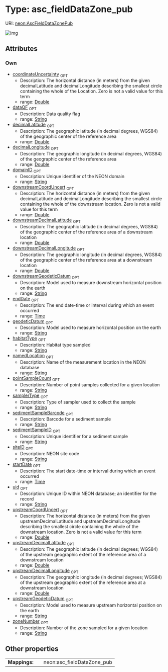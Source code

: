 
# Type: asc_fieldDataZone_pub




URI: [neon:AscFieldDataZonePub](https://data.neonscience.org/AscFieldDataZonePub)


![img](http://yuml.me/diagram/nofunky;dir:TB/class/[AscFieldDataZonePub&#124;uid:string%20%3F;domainID:string%20%3F;siteID:string%20%3F;decimalLatitude:double%20%3F;decimalLongitude:double%20%3F;geodeticDatum:string%20%3F;coordinateUncertainty:double%20%3F;startDate:time%20%3F;endDate:time%20%3F;habitatType:string%20%3F;samplerType:string%20%3F;dataQF:string%20%3F;namedLocation:string%20%3F;downstreamCoordUncert:double%20%3F;downstreamDecimalLatitude:double%20%3F;downstreamDecimalLongitude:double%20%3F;downstreamGeodeticDatum:string%20%3F;pointSampleCount:string%20%3F;sedimentSampleBarcode:string%20%3F;sedimentSampleID:string%20%3F;upstreamCoordUncert:double%20%3F;upstreamDecimalLatitude:double%20%3F;upstreamDecimalLongitude:double%20%3F;upstreamGeodeticDatum:string%20%3F;zoneNumber:string%20%3F])

## Attributes


### Own

 * [coordinateUncertainty](coordinateUncertainty.md)  <sub>OPT</sub>
    * Description: The horizontal distance (in meters) from the given decimalLatitude and decimalLongitude describing the smallest circle containing the whole of the Location. Zero is not a valid value for this term
    * range: [Double](types/Double.md)
 * [dataQF](dataQF.md)  <sub>OPT</sub>
    * Description: Data quality flag
    * range: [String](types/String.md)
 * [decimalLatitude](decimalLatitude.md)  <sub>OPT</sub>
    * Description: The geographic latitude (in decimal degrees, WGS84) of the geographic center of the reference area
    * range: [Double](types/Double.md)
 * [decimalLongitude](decimalLongitude.md)  <sub>OPT</sub>
    * Description: The geographic longitude (in decimal degrees, WGS84) of the geographic center of the reference area
    * range: [Double](types/Double.md)
 * [domainID](domainID.md)  <sub>OPT</sub>
    * Description: Unique identifier of the NEON domain
    * range: [String](types/String.md)
 * [downstreamCoordUncert](downstreamCoordUncert.md)  <sub>OPT</sub>
    * Description: The horizontal distance (in meters) from the given decimalLatitude and decimalLongitude describing the smallest circle containing the whole of the downstream location. Zero is not a valid value for this term
    * range: [Double](types/Double.md)
 * [downstreamDecimalLatitude](downstreamDecimalLatitude.md)  <sub>OPT</sub>
    * Description: The geographic latitude (in decimal degrees, WGS84) of the geographic center of the reference area of a downstream location
    * range: [Double](types/Double.md)
 * [downstreamDecimalLongitude](downstreamDecimalLongitude.md)  <sub>OPT</sub>
    * Description: The geographic longitude (in decimal degrees, WGS84) of the geographic center of the reference area at a downstream location
    * range: [Double](types/Double.md)
 * [downstreamGeodeticDatum](downstreamGeodeticDatum.md)  <sub>OPT</sub>
    * Description: Model used to measure downstream horizontal position on the earth
    * range: [String](types/String.md)
 * [endDate](endDate.md)  <sub>OPT</sub>
    * Description: The end date-time or interval during which an event occurred
    * range: [Time](types/Time.md)
 * [geodeticDatum](geodeticDatum.md)  <sub>OPT</sub>
    * Description: Model used to measure horizontal position on the earth
    * range: [String](types/String.md)
 * [habitatType](habitatType.md)  <sub>OPT</sub>
    * Description: Habitat type sampled
    * range: [String](types/String.md)
 * [namedLocation](namedLocation.md)  <sub>OPT</sub>
    * Description: Name of the measurement location in the NEON database
    * range: [String](types/String.md)
 * [pointSampleCount](pointSampleCount.md)  <sub>OPT</sub>
    * Description: Number of point samples collected for a given location
    * range: [String](types/String.md)
 * [samplerType](samplerType.md)  <sub>OPT</sub>
    * Description: Type of sampler used to collect the sample
    * range: [String](types/String.md)
 * [sedimentSampleBarcode](sedimentSampleBarcode.md)  <sub>OPT</sub>
    * Description: Barcode for a sediment sample
    * range: [String](types/String.md)
 * [sedimentSampleID](sedimentSampleID.md)  <sub>OPT</sub>
    * Description: Unique identifier for a sediment sample
    * range: [String](types/String.md)
 * [siteID](siteID.md)  <sub>OPT</sub>
    * Description: NEON site code
    * range: [String](types/String.md)
 * [startDate](startDate.md)  <sub>OPT</sub>
    * Description: The start date-time or interval during which an event occurred
    * range: [Time](types/Time.md)
 * [uid](uid.md)  <sub>OPT</sub>
    * Description: Unique ID within NEON database; an identifier for the record
    * range: [String](types/String.md)
 * [upstreamCoordUncert](upstreamCoordUncert.md)  <sub>OPT</sub>
    * Description: The horizontal distance (in meters) from the given upstreamDecimalLatitude and upstreamDecimalLongitude describing the smallest circle containing the whole of the downstream location. Zero is not a valid value for this term
    * range: [Double](types/Double.md)
 * [upstreamDecimalLatitude](upstreamDecimalLatitude.md)  <sub>OPT</sub>
    * Description: The geographic latitude (in decimal degrees; WGS84) of the upstream geographic extent of the reference area of a downstream location
    * range: [Double](types/Double.md)
 * [upstreamDecimalLongitude](upstreamDecimalLongitude.md)  <sub>OPT</sub>
    * Description: The geographic longitude (in decimal degrees; WGS84) of the upstream geographic extent of the reference area at a downstream location
    * range: [Double](types/Double.md)
 * [upstreamGeodeticDatum](upstreamGeodeticDatum.md)  <sub>OPT</sub>
    * Description: Model used to measure upstream horizontal position on the earth
    * range: [String](types/String.md)
 * [zoneNumber](zoneNumber.md)  <sub>OPT</sub>
    * Description: Number of the zone sampled for a given location
    * range: [String](types/String.md)

## Other properties

|  |  |  |
| --- | --- | --- |
| **Mappings:** | | neon:asc_fieldDataZone_pub |

